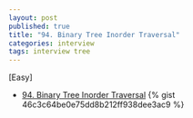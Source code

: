 ```yaml
---
layout: post
published: true
title: "94. Binary Tree Inorder Traversal"
categories: interview
tags: interview tree
---
```


[Easy]

- [94. Binary Tree Inorder Traversal](https://leetcode.com/problems/binary-tree-inorder-traversal/)
{% gist 46c3c64be0e75dd8b212ff938dee3ac9 %}